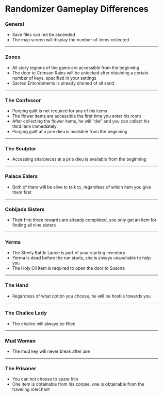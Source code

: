# Randomizer Gameplay Differences

### General
- Save files can not be ascended
- The map screen will display the number of items collected

---

### Zones
- All story regions of the game are accessible from the beginning
- The door to Crimson Rains will be unlocked after obtaining a certain number of keys, specified in your settings
- Sacred Entombments is already drained of all sand

---

### The Confessor
- Purging guilt is not required for any of his items
- The flower items are accessible the first time you enter his room
- After collecting the flower items, he will "die" and you can collect his third item immediately
- Purging guilt at a prie dieu is available from the beginning

---

### The Sculptor
- Accessing altarpieces at a prie dieu is available from the beginning

---

### Palace Elders
- Both of them will be alive to talk to, regardless of which item you give them first

---

### Cobijada Sisters
- Their first three rewards are already completed, you only get an item for finding all nine sisters

---

### Yerma
- The Steely Battle Lance is part of your starting inventory
- Yerma is dead before the run starts, she is always unavailable to help you
- The Holy Oil item is required to open the door to Susona

---

### The Hand
- Regardless of what option you choose, he will be hostile towards you

---

### The Chalice Lady
- The chalice will always be filled

---

### Mud Woman
- The mud key will never break after use

---

### The Prisoner
- You can not choose to spare him
- One item is obtainable from his corpse, one is obtainable from the traveling merchant
